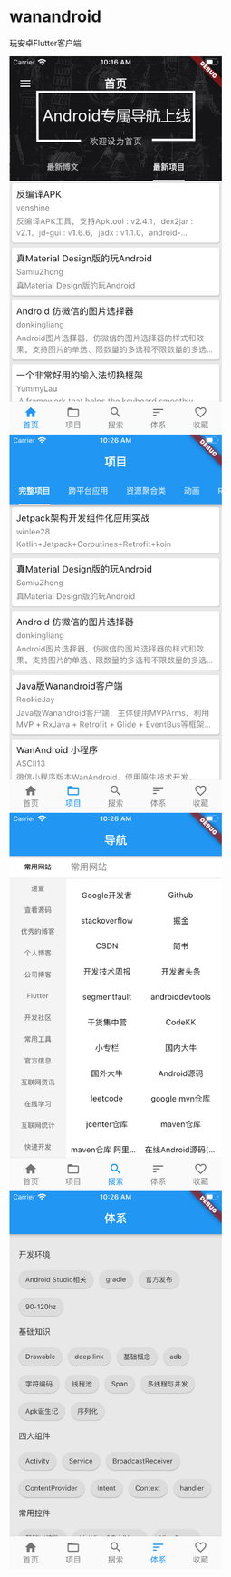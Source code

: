 # wanandroid

玩安卓Flutter客户端

<img src="screenshot/home.png" width = "375" height = "667" alt="" align=center />
<img src="screenshot/project.png" width = "375" height = "667" alt="" align=center />
<img src="screenshot/navigator.png" width = "375" height = "667" alt="" align=center />
<img src="screenshot/system.png" width = "375" height = "667" alt="" align=center />